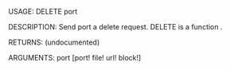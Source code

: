 USAGE:
     DELETE port 

DESCRIPTION:
     Send port a delete request.
     DELETE is a function .

RETURNS:
    (undocumented)

ARGUMENTS:
    port [port! file! url! block!]

